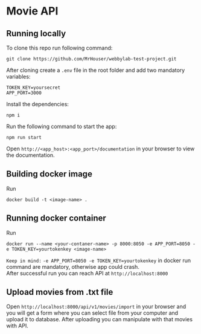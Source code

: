 # Movie API

## Running locally

To clone this repo run following command:

```
git clone https://github.com/MrHouser/webbylab-test-project.git
```

After cloning create a `.env` file in the root folder and add two mandatory variables:

```
TOKEN_KEY=yoursecret
APP_PORT=3000
```

Install the dependencies:

```
npm i
```

Run the following command to start the app:

```
npm run start
```

Open `http://<app_host>:<app_port>/documentation` in your browser to view the documentation.

## Building docker image

Run

```
docker build -t <image-name> .
```

## Running docker container

Run

```
docker run --name <your-contaner-name> -p 8000:8050 -e APP_PORT=8050 -e TOKEN_KEY=yourtokenkey <image-name>
```

`Keep in mind:` `-e APP_PORT=8050 -e TOKEN_KEY=yourtokenkey` in docker run command are mandatory, otherwise app could crash.  
After successful run you can reach API at `http://localhost:8000`

## Upload movies from .txt file

Open `http://localhost:8000/api/v1/movies/import` in your browser and you will get a form where you can select file from your computer and upload it to database. After uploading you can manipulate with that movies with API.
